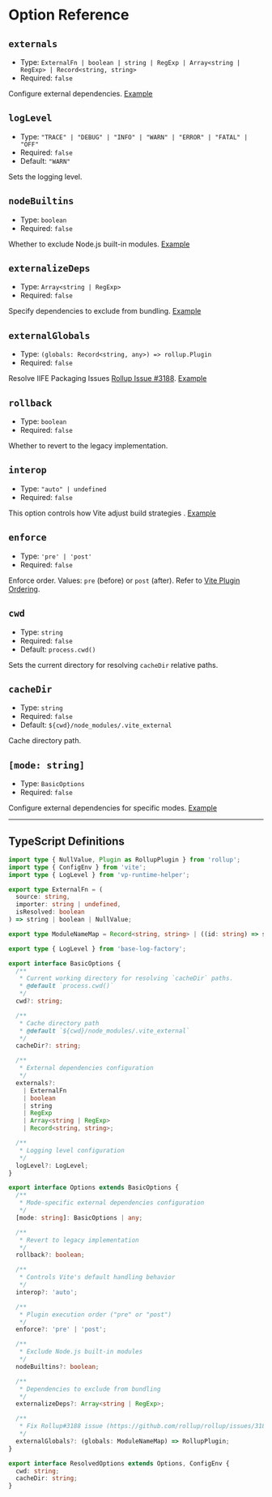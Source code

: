 # Option Reference

## `externals`
* Type: `ExternalFn | boolean | string | RegExp | Array<string | RegExp> | Record<string, string>`
* Required: `false`

Configure external dependencies. [Example](/plugins/vite-plugin-external/usage#basic-usage)

## `logLevel`
* Type: `"TRACE" | "DEBUG" | "INFO" | "WARN" | "ERROR" | "FATAL" | "OFF"`
* Required: `false`
* Default: `"WARN"`

Sets the logging level.

## `nodeBuiltins`
* Type: `boolean`
* Required: `false`

Whether to exclude Node.js built-in modules. [Example](/plugins/vite-plugin-external/usage#excluding-dependencies-during-build)

## `externalizeDeps`
* Type: `Array<string | RegExp>`
* Required: `false`

Specify dependencies to exclude from bundling. [Example](/plugins/vite-plugin-external/usage#excluding-dependencies-during-build)

## `externalGlobals`
* Type: `(globals: Record<string, any>) => rollup.Plugin`
* Required: `false`

Resolve IIFE Packaging Issues [Rollup Issue #3188](https://github.com/rollup/rollup/issues/3188). [Example](/plugins/vite-plugin-external/usage#solving-iife-build-issues)

## `rollback`
* Type: `boolean`
* Required: `false`

Whether to revert to the legacy implementation.

## `interop`
* Type: `"auto" | undefined`
* Required: `false`

This option controls how Vite adjust build strategies
. [Example](/plugins/vite-plugin-external/usage#adjusting-build-strategies)

## `enforce`
* Type: `'pre' | 'post'`
* Required: `false`

Enforce order. Values: `pre` (before) or `post` (after). Refer to [Vite Plugin Ordering](https://vite.dev/guide/api-plugin#plugin-ordering).

## `cwd`
* Type: `string`
* Required: `false`
* Default: `process.cwd()`

Sets the current directory for resolving `cacheDir` relative paths.

## `cacheDir`
* Type: `string`
* Required: `false`
* Default: `${cwd}/node_modules/.vite_external`

Cache directory path.

## `[mode: string]`
* Type: `BasicOptions`
* Required: `false`

Configure external dependencies for specific modes. [Example](/plugins/vite-plugin-external/usage#multi-mode-configuration)

---

## TypeScript Definitions

```typescript
import type { NullValue, Plugin as RollupPlugin } from 'rollup';
import type { ConfigEnv } from 'vite';
import type { LogLevel } from 'vp-runtime-helper';

export type ExternalFn = (
  source: string,
  importer: string | undefined,
  isResolved: boolean
) => string | boolean | NullValue;

export type ModuleNameMap = Record<string, string> | ((id: string) => string);

export type { LogLevel } from 'base-log-factory';

export interface BasicOptions {
  /**
   * Current working directory for resolving `cacheDir` paths.
   * @default `process.cwd()`
   */
  cwd?: string;

  /**
   * Cache directory path
   * @default `${cwd}/node_modules/.vite_external`
   */
  cacheDir?: string;

  /**
   * External dependencies configuration
   */
  externals?:
    | ExternalFn
    | boolean
    | string
    | RegExp
    | Array<string | RegExp>
    | Record<string, string>;

  /**
   * Logging level configuration
   */
  logLevel?: LogLevel;
}

export interface Options extends BasicOptions {
  /**
   * Mode-specific external dependencies configuration
   */
  [mode: string]: BasicOptions | any;

  /**
   * Revert to legacy implementation
   */
  rollback?: boolean;

  /**
   * Controls Vite's default handling behavior
   */
  interop?: 'auto';

  /**
   * Plugin execution order ("pre" or "post")
   */
  enforce?: 'pre' | 'post';

  /**
   * Exclude Node.js built-in modules
   */
  nodeBuiltins?: boolean;

  /**
   * Dependencies to exclude from bundling
   */
  externalizeDeps?: Array<string | RegExp>;

  /**
   * Fix Rollup#3188 issue (https://github.com/rollup/rollup/issues/3188)
   */
  externalGlobals?: (globals: ModuleNameMap) => RollupPlugin;
}

export interface ResolvedOptions extends Options, ConfigEnv {
  cwd: string;
  cacheDir: string;
}
```